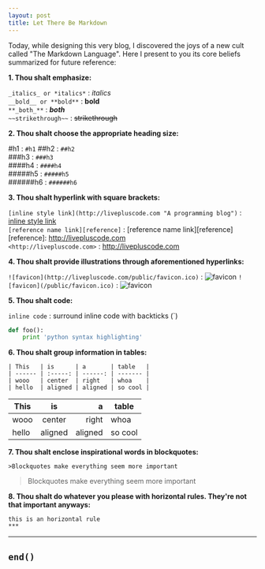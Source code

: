 ```yaml
---
layout: post
title: Let There Be Markdown
---
```


Today, while designing this very blog, I discovered the joys of a new cult called "The Markdown Language".
Here I present to you its core beliefs summarized for future reference:

**1. Thou shalt emphasize:**  

`_italics_ or *italics*` : _italics_  
`__bold__ or **bold**` : __bold__  
`**_both_**` : **_both_**  
`~~strikethrough~~` : ~~strikethrough~~  

**2. Thou shalt choose the appropriate heading size:**  

#h1 : `#h1`
##h2 : `##h2`  
###h3 : `###h3`  
####h4 : `####h4`  
#####h5 : `#####h5`  
######h6 : `######h6`  

**3. Thou shalt hyperlink with square brackets:**

`[inline style link](http://livepluscode.com "A programming blog")` : [inline style link](http://livepluscode.com "A programming blog")   
`[reference name link][reference]` : [reference name link][reference]  
[reference]: http://livepluscode.com  
`<http://livepluscode.com>` : <http://livepluscode.com> 

**4. Thou shalt provide illustrations through aforementioned hyperlinks:** 

`![favicon](http://livepluscode.com/public/favicon.ico)` : ![favicon](http://livepluscode.com/public/favicon.ico)
`![favicon](/public/favicon.ico)` : ![favicon](/public/favicon.ico)

**5. Thou shalt code:**  

`inline code` : surround inline code with backticks (`)
 
```python
def foo():  
	print 'python syntax highlighting'  
```

**6. Thou shalt group information in tables:**

```
| This   | is      | a       | table   |
| ------ | :-----: | ------: | ------- | 
| wooo   | center  | right   | whoa    |
| hello  | aligned | aligned | so cool |
```

| This   | is      | a       | table   |
| ------ | :-----: | ------: | ------- | 
| wooo   | center  | right   | whoa    |
| hello  | aligned | aligned | so cool |

**7. Thou shalt enclose inspirational words in blockquotes:**

`>Blockquotes make everything seem more important`  
>Blockquotes make everything seem more important  

**8. Thou shalt do whatever you please with horizontal rules. They're not that important anyways:**

```
this is an horizontal rule
***
```

***

## `end()`
